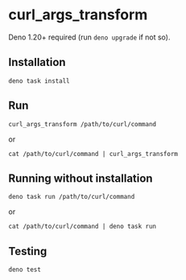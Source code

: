# curl_args_transform

Deno 1.20+ required (run `deno upgrade` if not so).

## Installation

`deno task install`

## Run

`curl_args_transform /path/to/curl/command`

or

`cat /path/to/curl/command | curl_args_transform`

## Running without installation

`deno task run /path/to/curl/command`

or

`cat /path/to/curl/command | deno task run`

## Testing

`deno test`
